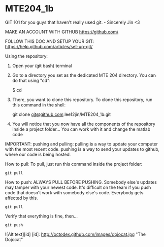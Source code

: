# MTE204_1b

GIT 101 for you guys that haven't really used git. - Sincerely Jin <3

MAKE AN ACCOUNT WITH GITHUB
https://github.com/

FOLLOW THIS DOC AND SETUP YOUR GIT:
https://help.github.com/articles/set-up-git/

Using the repository:

1. Open your (git bash) terminal

2. Go to a directory you set as the dedicated MTE 204 directory. You can do that using "cd":

    $ cd <path to directory>


3. There, you want to clone this repository. To clone this repository, run this command in the shell:

    git clone git@github.com:lee12jin/MTE204_1b.git


4. You will notice that you now have all the components of the repository inside a project folder... You can work with it and change the matlab code

IMPORTANT: pushing and pulling:
pulling is a way to update your computer with the most recent code.
pushing is a way to send your updates to github, where our code is being hosted.

How to pull:
To pull, just run this command inside the project folder:

    git pull


How to push:
ALWAYS PULL BEFORE PUSHING. Somebody else's updates may tamper with your newest code.
It's difficult on the team if you push code that doesn't work with somebody else's code. Everybody gets affected by this.

    git pull

Verify that everything is fine, then...

    git push


![Alt text][id]
[id]: http://octodex.github.com/images/dojocat.jpg  "The Dojocat"
